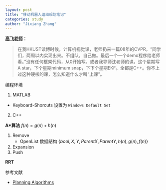 ```yaml
---
layout: post
title: "移动机器人运动规划笔记"
categories: study
author: "Jixiang Zhang"
---
```


[**高飞老师**](https://ustfei.com/)：

> 在我HKUST读博时候，计算机视觉课，老师扔来一篇08年的CVPR，“同学们，两周以内实现出来。不组队，自己做。最后一个一个demo程序给老师看。”没有任何框架代码，从0开始写。或者我导师沈老师的课，这个星期写A star，下个星期minimum snap，下下个星期EKF。全都是C++。你不上过这种硬核的课，怎么知道什么才叫“上课”。

编程环境

1. MATLAB

- Keyboard-Shorcuts 设置为 `Windows Default Set`

2. C++

**A*算法** $f(n) = g(n) + h(n)$

1. Remove
   - OpenList 数据结构 $\{bool,X ,Y,Parent X,Parent Y,h(n),g(n),f(n)\}$
2. Expansion
3. Push

**RRT**

参考文献

- [Planning Algorithms](http://planning.cs.uiuc.edu/node1.html)
